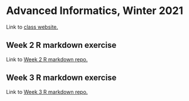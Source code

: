 # Advanced Informatics, Winter 2021

Link to [class website.](http://www.molpopgen.org/AdvancedInformatics2021/) 

## Week 2 R markdown exercise
Link to [Week 2 R markdown repo.](https://github.com/erebboah/AdvancedInformatics_RMarkdown)

## Week 3 R markdown exercise
Link to [Week 3 R markdown repo.](https://github.com/erebboah/AdvancedInformatics_RMarkdown_Week3)
